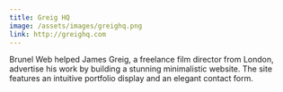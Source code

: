 ```yaml
---
title: Greig HQ
image: /assets/images/greighq.png
link: http://greighq.com
---
```

Brunel Web helped James Greig, a freelance film director from London, advertise his work by building a stunning minimalistic website. The site features an intuitive portfolio display and an elegant contact form.
